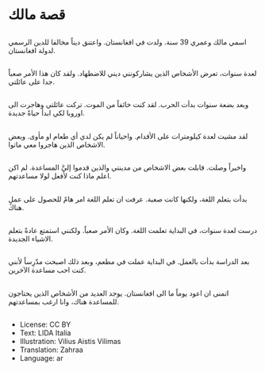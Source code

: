 # قصة مالك

##
اسمي مالك وعمري 39 سنة. ولدت في افغانستان. واعتنق ديناً مخالفا للدين الرسمي لدولة افغانستان.

##
لعدة سنوات، تعرض الأشخاص الذين يشاركونني ديني للاضطهاد. ولقد كان هذا الأمر صعباً جدا على عائلتي.

##
وبعد بضعة سنوات بدأت الحرب. لقد كنت خائفاً من الموت. تركت عائلتي وهاجرت الى اوروبا لكي ابدأ حياةً جديدة.

##
لقد مشيت لعدة كيلومترات على الأقدام. واحياناً لم يكن لدي أي طعام او مأوى. وبعض الاشخاص الذين هاجروا معي ماتوا.

##
واخيراً وصلت. قابلت بعض الاشخاص من مدينتي والذين قدموا إليَّ المساعدة. لم اكن اعلم ماذا كنت لأفعل لولا مساعدتهم.

##
بدأت بتعلم اللغة، ولكنها كانت صعبة. عرفت ان تعلم اللغة امر هامٌ للحصول على عملٍ هناك.

##
درست لعدة سنوات، في البداية تعلمت اللغة. وكان الأمر صعباً. ولكنني استمتع عادةً بتعلم الاشياء الجديدة.

##
بعد الدراسة بدأت بالعمل. في البداية عملت في مطعم، وبعد ذلك اصبحت مدّرِساً لأنني كنت احب مساعدة الآخرين.

##
اتمنى ان اعود يوماً ما الى افغانستان. يوجد العديد من الأشخاص الذين يحتاجون للمساعدة هناك، وانا ارغب بمساعدتهم.

##
* License: CC BY
* Text: LIDA Italia
* Illustration: Vilius Aistis Vilimas
* Translation: Zahraa
* Language: ar
